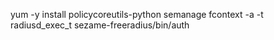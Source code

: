yum -y install policycoreutils-python
semanage  fcontext -a -t radiusd_exec_t sezame-freeradius/bin/auth
